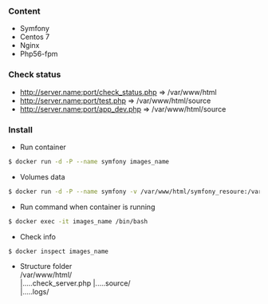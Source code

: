 ### Content
* Symfony
* Centos 7
* Nginx
* Php56-fpm

### Check status
* http://server.name:port/check_status.php => /var/www/html
* http://server.name:port/test.php => /var/www/html/source
* http://server.name:port/app_dev.php  => /var/www/html/source

### Install
* Run container
```bash
$ docker run -d -P --name symfony images_name
```

* Volumes data
```bash
$ docker run -d -P --name symfony -v /var/www/html/symfony_resoure:/var/www/html/source images_name
```

* Run command when container is running
```bash
$ docker exec -it images_name /bin/bash
```

* Check info
```bash
$ docker inspect images_name
```

* Structure folder  
  /var/www/html/  
        |.....check_server.php 
        |.....source/  
        |.....logs/  
